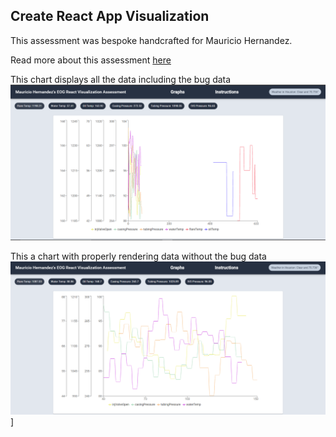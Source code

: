 ## Create React App Visualization

This assessment was bespoke handcrafted for Mauricio Hernandez.

Read more about this assessment [here](https://react.eogresources.com)

This chart displays all the data including the bug data
![Image of Chart](./EOG-Assessment.PNG)


This a chart with properly rendering data without the bug data
![This data works properly](./Assessment-BUG.PNG)]
